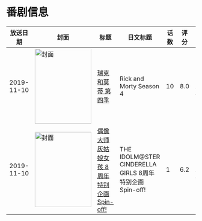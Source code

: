# 番剧信息

|放送日期|封面|标题|日文标题|话数|评分|评分人数|
|---|---|---|---|---|---|---|
|2019-11-10|<img src="//lain.bgm.tv/pic/cover/c/ee/f5/246238_OeEk7.jpg" alt="封面" style="width:150px;height:200px;object-fit:cover;">|[瑞克和莫蒂 第四季](https://bangumi.tv/subject/246238)|Rick and Morty Season 4|10|8.0|2670人评分|
|2019-11-10|<img src="//lain.bgm.tv/pic/cover/c/bd/72/294479_Tjtj8.jpg" alt="封面" style="width:150px;height:200px;object-fit:cover;">|[偶像大师灰姑娘女孩 8周年特别企画 Spin-off!](https://bangumi.tv/subject/294479)|THE IDOLM@STER CINDERELLA GIRLS 8周年特别企画 Spin-off!|1|6.2|119人评分|
